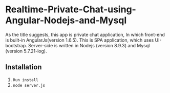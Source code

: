 # Realtime-Private-Chat-using-Angular-Nodejs-and-Mysql
As the title suggests, this app is private chat application, In which front-end is built-in AngularJs(version 1.6.5). This is SPA application, which uses UI-bootstrap.
Server-side is written in Nodejs (version 8.9.3) and Mysql (version  5.7.21-log).


## Installation 
1. `Run install`
2. `node server.js`

